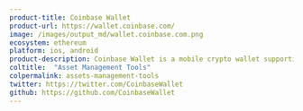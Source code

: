 ```yaml
---
product-title: Coinbase Wallet
product-url: https://wallet.coinbase.com/
image: /images/output_md/wallet.coinbase.com.png
ecosystem: ethereum
platform: ios, android
product-description: Coinbase Wallet is a mobile crypto wallet supporting multicoin assets as well as ERC-20 tokens and ERC-721 collectibles. Coinbase Wallet also provides access to Web 3 Decentralized Applications (dApps) powered by Ethereum smart contracts.  
coltitle:  "Asset Management Tools"
colpermalink: assets-management-tools
twitter: https://twitter.com/CoinbaseWallet
github: https://github.com/CoinbaseWallet
---
```

